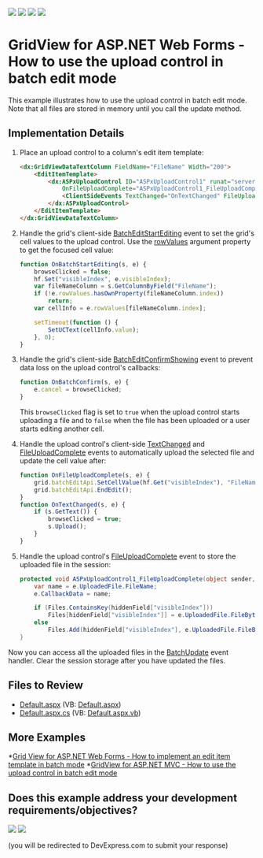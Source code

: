 <!-- default badges list -->
![](https://img.shields.io/endpoint?url=https://codecentral.devexpress.com/api/v1/VersionRange/128532872/16.2.6%2B)
[![](https://img.shields.io/badge/Open_in_DevExpress_Support_Center-FF7200?style=flat-square&logo=DevExpress&logoColor=white)](https://supportcenter.devexpress.com/ticket/details/T191652)
[![](https://img.shields.io/badge/📖_How_to_use_DevExpress_Examples-e9f6fc?style=flat-square)](https://docs.devexpress.com/GeneralInformation/403183)
[![](https://img.shields.io/badge/💬_Leave_Feedback-feecdd?style=flat-square)](#does-this-example-address-your-development-requirementsobjectives)
<!-- default badges end -->

# GridView for ASP.NET Web Forms - How to use the upload control in batch edit mode

This example illustrates how to use the upload control in batch edit mode. Note that all files are stored in memory until you call the update method.


## Implementation Details

1. Place an upload control to a column's edit item template:

    ```aspx
    <dx:GridViewDataTextColumn FieldName="FileName" Width="200">
        <EditItemTemplate>
            <dx:ASPxUploadControl ID="ASPxUploadControl1" runat="server" UploadMode="Advanced" Width="280px" ClientInstanceName="uc" FileUploadMode="OnPageLoad"
                OnFileUploadComplete="ASPxUploadControl1_FileUploadComplete">
                <ClientSideEvents TextChanged="OnTextChanged" FileUploadComplete="OnFileUploadComplete" />
            </dx:ASPxUploadControl>
        </EditItemTemplate>
    </dx:GridViewDataTextColumn>
    ```

2. Handle the grid's client-side [BatchEditStartEditing](https://docs.devexpress.com/AspNet/js-ASPxClientGridView.BatchEditStartEditing) event to set the grid's cell values to the upload control. Use the [rowValues](https://docs.devexpress.com/AspNet/js-ASPxClientGridViewBatchEditStartEditingEventArgs.rowValues) argument property to get the focused cell value:

    ```js
    function OnBatchStartEditing(s, e) {
        browseClicked = false;
        hf.Set("visibleIndex", e.visibleIndex);
        var fileNameColumn = s.GetColumnByField("FileName");
        if (!e.rowValues.hasOwnProperty(fileNameColumn.index))
            return;
        var cellInfo = e.rowValues[fileNameColumn.index];
    
        setTimeout(function () {
            SetUCText(cellInfo.value);
        }, 0);            
    }
    ```

3. Handle the grid's client-side [BatchEditConfirmShowing](https://docs.devexpress.com/AspNet/js-ASPxClientGridView.BatchEditConfirmShowing) event to prevent data loss on the upload control's callbacks:

    ```js
    function OnBatchConfirm(s, e) {
        e.cancel = browseClicked;
    }
    ```
    
    This `browseClicked` flag is set to `true` when the upload control starts uploading a file and to `false` when the file has been uploaded or a user starts editing another cell.


4. Handle the upload control's client-side [TextChanged](https://docs.devexpress.com/AspNet/js-ASPxClientUploadControl.TextChanged) and [FileUploadComplete](https://docs.devexpress.com/AspNet/js-ASPxClientUploadControl.FileUploadComplete) events to automatically upload the selected file and update the cell value after:

    ```js
    function OnFileUploadComplete(s, e) {
        grid.batchEditApi.SetCellValue(hf.Get("visibleIndex"), "FileName", e.callbackData);
        grid.batchEditApi.EndEdit();
    }
    function OnTextChanged(s, e) {
        if (s.GetText()) {
            browseClicked = true;
            s.Upload();
        }
    }
    ```

5. Handle the upload control's [FileUploadComplete](https://docs.devexpress.com/AspNet/DevExpress.Web.ASPxUploadControl.FileUploadComplete) event to store the uploaded file in the session:

    ```cs
    protected void ASPxUploadControl1_FileUploadComplete(object sender, FileUploadCompleteEventArgs e) {
        var name = e.UploadedFile.FileName;
        e.CallbackData = name;
    
        if (Files.ContainsKey(hiddenField["visibleIndex"]))
            Files[hiddenField["visibleIndex"]] = e.UploadedFile.FileBytes;
        else
            Files.Add(hiddenField["visibleIndex"], e.UploadedFile.FileBytes);
    }
    
    ```

Now you can access all the uploaded files in the [BatchUpdate](https://docs.devexpress.com/AspNet/DevExpress.Web.ASPxGridBase.BatchUpdate) event handler. Clear the session storage after you have updated the files.

## Files to Review

* [Default.aspx](./CS/Default.aspx) (VB: [Default.aspx](./VB/Default.aspx))
* [Default.aspx.cs](./CS/Default.aspx.cs) (VB: [Default.aspx.vb](./VB/Default.aspx.vb))

## More Examples

*[Grid View for ASP.NET Web Forms - How to implement an edit item template in batch mode](https://github.com/DevExpress-Examples/asp-net-web-forms-grid-edit-item-template-in-batch-mode)
*[GridView for ASP.NET MVC - How to use the upload control in batch edit mode](https://github.com/DevExpress-Examples/asp-net-mvc-grid-use-upload-control-in-batch-edit-mode)

<!-- feedback -->
## Does this example address your development requirements/objectives?

[<img src="https://www.devexpress.com/support/examples/i/yes-button.svg"/>](https://www.devexpress.com/support/examples/survey.xml?utm_source=github&utm_campaign=asp-net-web-forms-grid-with-upload-control-in-batch-edit-mode&~~~was_helpful=yes) [<img src="https://www.devexpress.com/support/examples/i/no-button.svg"/>](https://www.devexpress.com/support/examples/survey.xml?utm_source=github&utm_campaign=asp-net-web-forms-grid-with-upload-control-in-batch-edit-mode&~~~was_helpful=no)

(you will be redirected to DevExpress.com to submit your response)
<!-- feedback end -->
